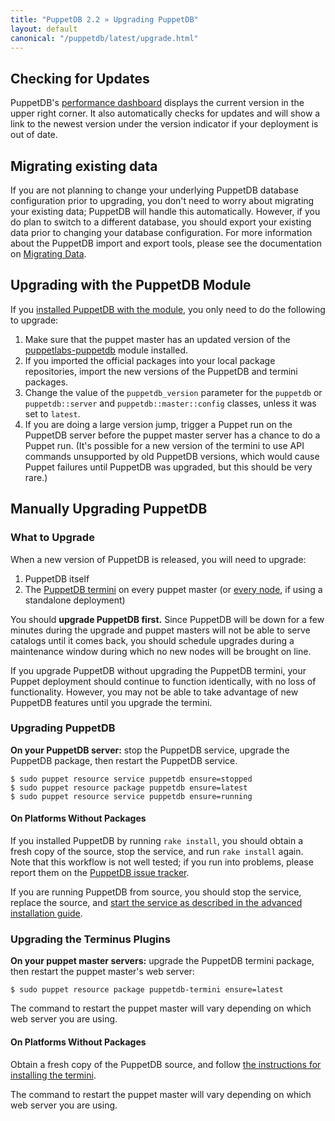 ```yaml
---
title: "PuppetDB 2.2 » Upgrading PuppetDB"
layout: default
canonical: "/puppetdb/latest/upgrade.html"
---
```



[dashboard]: ./maintain_and_tune.html#monitor-the-performance-dashboard
[connect_master]: ./connect_puppet_master.html
[connect_apply]: ./connect_puppet_apply.html
[tracker]: https://tickets.puppetlabs.com/browse/PDB
[start_source]: ./install_from_source.html#step-6-start-the-puppetdb-service
[plugin_source]: ./connect_puppet_master.html#on-platforms-without-packages
[module]: ./install_via_module.html
[migrating]: ./migrate.html


Checking for Updates
-----

PuppetDB's [performance dashboard][dashboard] displays the current version in the upper right corner. It also automatically checks for updates and will show a link to the newest version under the version indicator if your deployment is out of date.

Migrating existing data
-----
If you are not planning to change your underlying PuppetDB database configuration prior to upgrading, you don't need to worry about migrating your existing data; PuppetDB will handle this automatically.  However, if you do plan to switch to a different database, you should export your existing data prior to changing your database configuration.  For more information about the PuppetDB import and export tools, please see the documentation on [Migrating Data][migrating].

Upgrading with the PuppetDB Module
-----

If you [installed PuppetDB with the module][module], you only need to do the following to upgrade:

1. Make sure that the puppet master has an updated version of the [puppetlabs-puppetdb](https://forge.puppetlabs.com/puppetlabs/puppetdb) module installed.
2. If you imported the official packages into your local package repositories, import the new versions of the PuppetDB and termini packages.
3. Change the value of the `puppetdb_version` parameter for the `puppetdb` or `puppetdb::server` and `puppetdb::master::config` classes, unless it was set to `latest`.
4. If you are doing a large version jump, trigger a Puppet run on the PuppetDB server before the puppet master server has a chance to do a Puppet run. (It's possible for a new version of the termini to use API commands unsupported by old PuppetDB versions, which would cause Puppet failures until PuppetDB was upgraded, but this should be very rare.)

Manually Upgrading PuppetDB
-----

### What to Upgrade

When a new version of PuppetDB is released, you will need to upgrade:

1. PuppetDB itself
2. The [PuppetDB termini][connect_master] on every puppet master (or [every node][connect_apply], if using a standalone deployment)

You should **upgrade PuppetDB first.** Since PuppetDB will be down for a few minutes during the upgrade and puppet masters will not be able to serve catalogs until it comes back, you should schedule upgrades during a maintenance window during which no new nodes will be brought on line.

If you upgrade PuppetDB without upgrading the PuppetDB termini, your Puppet deployment should continue to function identically, with no loss of functionality. However, you may not be able to take advantage of new PuppetDB features until you upgrade the termini.

### Upgrading PuppetDB

**On your PuppetDB server:** stop the PuppetDB service, upgrade the PuppetDB package, then restart the PuppetDB service.

    $ sudo puppet resource service puppetdb ensure=stopped
    $ sudo puppet resource package puppetdb ensure=latest
    $ sudo puppet resource service puppetdb ensure=running

#### On Platforms Without Packages

If you installed PuppetDB by running `rake install`, you should obtain a fresh copy of the source, stop the service, and run `rake install` again. Note that this workflow is not well tested; if you run into problems, please report them on the [PuppetDB issue tracker][tracker].

If you are running PuppetDB from source, you should stop the service, replace the source, and [start the service as described in the advanced installation guide][start_source].

### Upgrading the Terminus Plugins

**On your puppet master servers:** upgrade the PuppetDB termini package, then restart the puppet master's web server:

    $ sudo puppet resource package puppetdb-termini ensure=latest

The command to restart the puppet master will vary depending on which web server you are using.

#### On Platforms Without Packages

Obtain a fresh copy of the PuppetDB source, and follow [the instructions for installing the termini][plugin_source].

The command to restart the puppet master will vary depending on which web server you are using.
